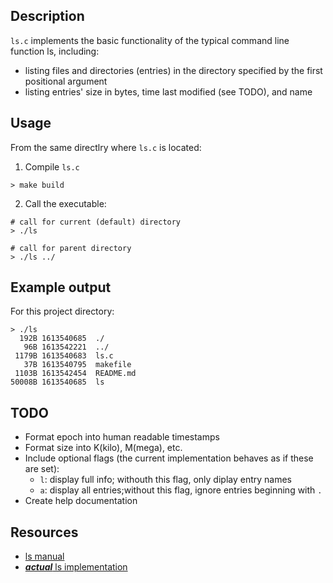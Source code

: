 ## Description
`ls.c` implements the basic functionality of the typical command line function
 ls, including:
* listing files and directories (entries) in the directory specified by the
 first positional argument
* listing entries' size in bytes, time last modified (see TODO), and name

## Usage
From the same directlry where `ls.c` is located:
1. Compile `ls.c`
```
> make build
```
2. Call the executable:
```
# call for current (default) directory
> ./ls

# call for parent directory
> ./ls ../
```

## Example output
For this project directory:
```
> ./ls
  192B 1613540685  ./
   96B 1613542221  ../
 1179B 1613540683  ls.c
   37B 1613540795  makefile
 1103B 1613542454  README.md
50008B 1613540685  ls
```

## TODO
* Format epoch into human readable timestamps
* Format size into K(kilo), M(mega), etc.
* Include optional flags (the current implementation behaves as if these are set):
  * `l`: display full info; withouth this flag, only diplay entry names
  * `a`: display all entries;without this flag, ignore entries beginning with `.`
* Create help documentation

## Resources
* [ls manual](https://linuxcommand.org/lc3_man_pages/ls1.html)
* [***actual*** ls implementation](https://git.savannah.gnu.org/cgit/coreutils.git/tree/src/ls.c)
